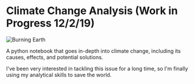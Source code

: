# Climate Change Analysis (Work in Progress 12/2/19)

![Burning Earth](https://ichef.bbci.co.uk/news/660/cpsprodpb/16CA0/production/_109944339_gettyimages-1082458016.jpg)

A python notebook that goes in-depth into climate change, including its causes, effects, and potential solutions.

I've been very interested in tackling this issue for a long time, so I'm finally using my analytical skills to save the world.
